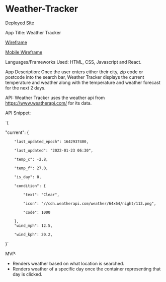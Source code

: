 # Weather-Tracker

[Deployed Site](https://xenodochial-brahmagupta-473261.netlify.app/)

App Title: Weather Tracker

[Wireframe](https://wireframe.cc/7UGprf)

[Mobile Wireframe](https://wireframe.cc/Cmhwta)

Languages/Frameworks Used: HTML, CSS, Javascript and React.

App Description: Once the user enters either their city, zip code or postcode into the search bar, Weather Tracker displays the current temperature and weather along with the temperature and weather forecast for the next 2 days.

API: Weather Tracker uses the weather api from https://www.weatherapi.com/ for its data.

API Snippet:

`{

"current": {

        "last_updated_epoch": 1642937400,
        
        "last_updated": "2022-01-23 06:30",
        
        "temp_c": -2.8,
        
        "temp_f": 27.0,
        
        "is_day": 0,
        
        "condition": {
        
            "text": "Clear",
            
            "icon": "//cdn.weatherapi.com/weather/64x64/night/113.png",
            
            "code": 1000
            
        },
        "wind_mph": 12.5,
        
        "wind_kph": 20.2,
        
}`


MVP:
- Renders weather based on what location is searched.
- Renders weather of a specific day once the container representing that day is clicked.
